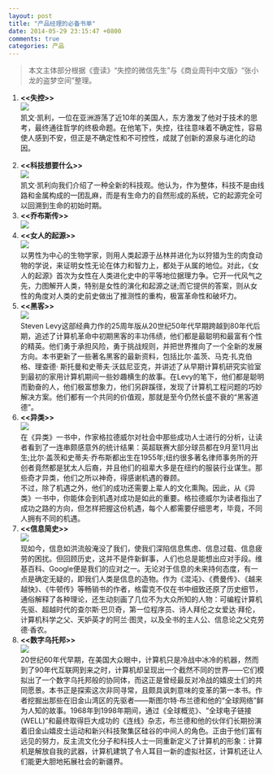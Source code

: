 ```yaml
---
layout: post
title: "产品经理的必备书单"
date: 2014-05-29 23:15:47 +0800
comments: true
categories: 产品 
---
```

> 本文主体部分根据《壹读》“失控的微信先生”与《商业周刊中文版》“张小龙的盗梦空间”整理。 

1. **<<失控>>**  
<img src='http://triz.qiniudn.com/out_of_control.jpg'></src>  
凯文·凯利，一位在亚洲游荡了近10年的美国人，东方激发了他对于技术的思考，最终通往哲学的终极命题。在他笔下，失控，往往意味着不确定性，容易使人感到不安，但正是不确定性和不可控性，成就了创新的源泉与进化的动因。  
<!--more-->  
2. **<<科技想要什么>>**  
<img src='http://triz.qiniudn.com/what_technology_wants.jpg'></src>  
凯文·凯利向我们介绍了一种全新的科技观。他认为，作为整体，科技不是由线路和金属构成的一团乱麻，而是有生命力的自然形成的系统，它的起源完全可以回溯到生命的初始时期。  
3. **<<乔布斯传>>**  
<img src='http://triz.qiniudn.com/steven_jobs.jpg'></img>  
4. **<<女人的起源>>**  
<img src='http://triz.qiniudn.com/the_descent_of_woman.jpg'></img>  
以男性为中心的生物学家，则用人类起源于丛林并进化为以狩猎为生的肉食动物的学说，来证明女性无论在体力和智力上，都处于从属的地位。对此，《女人的起源》首次为女性在人类进化史中的平等地位据理力争。它开一代风气之先，力图解开人类，特别是女性的演化和起源之谜;而它提供的答案，则从女性的角度对人类的史前史做出了推测性的重构，极富革命性和破坏力。  
5. **<<黑客>>**  
<img src='http://triz.qiniudn.com/hackers.jpg'></img>  
Steven Levy这部经典力作的25周年版从20世纪50年代早期跨越到80年代后期，追述了计算机革命中初期黑客的丰功伟绩，他们都是最聪明和最富有个性的精英。他们勇于承担风险，勇于挑战规则，并把世界推向了一个全新的发展方向。本书更新了一些著名黑客的最新资料，包括比尔·盖茨、马克·扎克伯格、理查德· 斯托曼和史蒂夫·沃兹尼亚克，并讲述了从早期计算机研究实验室到最初的家用计算机期间一些妙趣横生的故事。在Levy的笔下，他们都是聪明而勤奋的人，他们极富想象力，他们另辟蹊径，发现了计算机工程问题的巧妙解决方案。他们都有一个共同的价值观，那就是至今仍然长盛不衰的“黑客道德”。  
6. **<<异类>>**  
<img src='http://triz.qiniudn.com/untliers.jpg'></img>  
在《异类》一书中，作家格拉德威尔对社会中那些成功人士进行的分析，让读者看到了一连串颇感意外的统计结果：英超联赛大部分球员都在9月至11月出生;比尔·盖茨和史蒂夫·乔布斯都出生在1955年;纽约很多著名律师事务所的开创者竟然都是犹太人后裔，并且他们的祖辈大多是在纽约的服装行业谋生。那些奇才异类，他们之所以神奇，得感谢机遇的眷顾。  
不过，除了机遇之外，他们的成功还需要上辈人的文化熏陶。因此，从《异类》一书中，你能体会到机遇对成功是如此的重要。格拉德威尔为读者指出了成功之路的方向，但怎样把握这份机遇，每个人都需要仔细思考，毕竟，不同人拥有不同的机遇。  
7. **<<信息简史>>**  
<img src='http://triz.qiniudn.com/the_information_a_history.jpg'></img>  
现如今，信息如洪流般淹没了我们，使我们深陷信息焦虑、信息过载、信息疲劳的困扰。但回顾历史，这并不是件新鲜事，人们也总是能想出应对手段。维基百科、Google便是我们的应对之一。无论对于信息的未来持何态度，有一点是确定无疑的，即我们人类是信息的造物。作为《混沌》、《费曼传》、《越来越快》、《牛顿传》等畅销书的作者，格雷克不仅在书中细致还原了历史细节，通俗解释了各种理论，还生动刻画了几位不为大众所知的人物：可编程计算机先驱、超越时代的查尔斯·巴贝奇，第一位程序员、诗人拜伦之女爱达·拜伦，计算机科学之父、天妒英才的阿兰·图灵，以及全书的主人公、信息论之父克劳德·香农。  
8. **<<数字乌托邦>>**  
<img src='http://triz.qiniudn.com/from_counterculture_to_cyberculture.jpg'></img>  
20世纪60年代早期，在美国大众眼中，计算机只是冷战中冰冷的机器，然而到了90年代互联网到来之时，计算机却呈现出一个截然不同的世界——它们模拟出了一个数字乌托邦般的协同体，而这正是曾经最反对冷战的嬉皮士们的共同愿景。本书正是探索这次非同寻常，且颇具讽刺意味的变革的第一本书。作者挖掘出那些在旧金山湾区的先驱者——斯图尔特·布兰德和他的“全球网络”鲜为人知的故事。1968年到1998年期间，通过《全球概览》、“全球电子链接(WELL)”和最终取得巨大成功的《连线》杂志，布兰德和他的伙伴们长期扮演着旧金山嬉皮士运动和新兴科技聚集区硅谷的中间人的角色。正由于他们富有远见的努力，反主流文化分子和科技人士一同重新定义了计算机的形象：计算机是解放自我的武器，计算机建筑了令人耳目一新的虚拟社区，计算机还让人们能更大胆地拓展社会的新疆界。  

